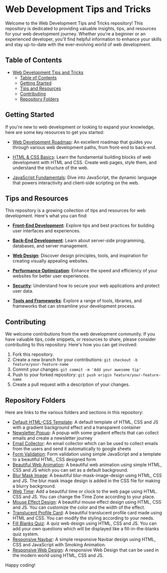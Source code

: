 # Web Development Tips and Tricks

Welcome to the Web Development Tips and Tricks repository! This repository is dedicated to providing valuable insights, tips, and resources for your web development journey. Whether you're a beginner or an experienced developer, you'll find helpful information to enhance your skills and stay up-to-date with the ever-evolving world of web development.

## Table of Contents

- [Web Development Tips and Tricks](#web-development-tips-and-tricks)
  - [Table of Contents](#table-of-contents)
  - [Getting Started](#getting-started)
  - [Tips and Resources](#tips-and-resources)
  - [Contributing](#contributing)
  - [Repository Folders](#repository-folders)

## Getting Started

If you're new to web development or looking to expand your knowledge, here are some key resources to get you started:

- [Web Development Roadmap](#): An excellent roadmap that guides you through various web development paths, from front-end to back-end.

- [HTML & CSS Basics](#): Learn the fundamental building blocks of web development with HTML and CSS. Create web pages, style them, and understand the structure of the web.

- [JavaScript Fundamentals](#): Dive into JavaScript, the dynamic language that powers interactivity and client-side scripting on the web.

## Tips and Resources

This repository is a growing collection of tips and resources for web development. Here's what you can find:

- [**Front-End Development**](#): Explore tips and best practices for building user interfaces and experiences.

- [**Back-End Development**](#): Learn about server-side programming, databases, and server management.

- [**Web Design**](#): Discover design principles, tools, and inspiration for creating visually appealing websites.

- [**Performance Optimization**](#): Enhance the speed and efficiency of your websites for better user experiences.

- [**Security**](#): Understand how to secure your web applications and protect user data.

- [**Tools and Frameworks**](#): Explore a range of tools, libraries, and frameworks that can streamline your development process.

## Contributing

We welcome contributions from the web development community. If you have valuable tips, code snippets, or resources to share, please consider contributing to this repository. Here's how you can get involved:

1. Fork this repository.
2. Create a new branch for your contributions: `git checkout -b feature/your-feature-name`
3. Commit your changes: `git commit -m 'Add your awesome tip'`
4. Push to your forked repository: `git push origin feature/your-feature-name`
5. Create a pull request with a description of your changes.

## Repository Folders

Here are links to the various folders and sections in this repository:

- [Default HTML-CSS Template](./01-default-HTML-CSS-template/): A default template of HTML, CSS and JS with a gradient background effect and a transparent container
- [Newsletter Popup](./02-popup-newsletter/): A popup with some gradient effects that can collect emails and create a newsletter journey
- [Email Collector](./03-email-collector/): An email collector which can be used to collect emails from the users and send it automatically to google sheets
- [Form Validation](./04-form-validator/): Form validation using simple JavaScript and a template to a beautiful HTML, CSS designed form
- [Beautiful Web Animation](./05-web-animation/): A beautiful web animation using simple HTML, CSS and JS which you can set as a default background.
- [Blur Mask Image](./06-blur-mask-design/): A beautiful blur-mask-image-design using HTML, CSS and JS. The blur mask image design is added in the CSS file for making a blurry background.
- [Web Time](./07-add-timer/): Add a beautiful time or clock to the web page using HTML. CSS and JS. You can change the Time Zone according to your place.
- [Mouse Effect Design](./08-mouse-effect/): A beautiful mouse effect design using HTML, CSS and JS. You can customize the color and the width of the effect.
- [Translucent Profile Card](./09-translucent-profile-card/): A beautiful translucent profile card made using HTML and CSS. You can modify the styling according to your needs.
- [Fill Blanks Quiz](./10-fill-blanks-quiz/): A quiz web design using HTML, CSS and JS. You can add your own questions which will be displayed like a fill-in-the-blanks quiz system.
- [Responsive Navbar](./11-responsive-smoky-navbar/): A simple responsive Navbar design using HTML, CSS and JavaScript with Smoking Animation.
- [Responsive Web Design](): A responsive Web Design that can be used in the modern world using HTML, CSS and JS.

Happy coding!

